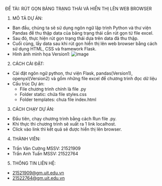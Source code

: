 ĐỀ TÀI: RÚT GỌN BẢNG TRẠNG THÁI VÀ HIỂN THỊ LÊN WEB BROWSER
1. MÔ TẢ DỰ ÁN:
- Ban đầu, chúng ta sẽ sử dụng ngôn ngữ lập trình Python và thư viện Pandas để thu thập data của bảng trạng thái cần rút gọn từ file excel.
- Sau đó, thực hiện rút gọn trạng thái dựa trên data đã thu thập.
- Cuối cùng, lấy data sau khi rút gọn hiển thị lên web browser bằng cách sử dụng HTML, CSS và framework Flask.
- Hình ảnh mình họa Version1: 
  ![image](https://github.com/CuongTranMCU/MinimizeStateTable/assets/114637328/ef2597c9-27e6-4b18-9348-f14130371979)
2. CÁCH CÀI ĐẶT:
- Cài đặt ngôn ngữ python, thư viện Flask, pandas(Version1), openyxl(Version2) và gồm những file excel để chương trình đọc dữ liệu
- Cấu trúc Dự án: 
     + File chương trình chính là file .py
     + Folder static: chứa file styles.css
     + Folder templates: chưa file index.html
3. CÁCH CHẠY DỰ ÁN:
+ Đầu tiên, chạy chương trình bằng cách Run file .py.
+ Khi thực thi chương trình sẽ xuất ra 1 link localhost.
+ Click vào link thì kết quả sẽ được hiển thị lên browser.
4. THÀNH VIÊN:
- Trần Văn Cường MSSV: 21521909 
- Trần Anh Tuấn  MSSV: 21522764
5. THÔNG TIN LIÊN HỆ:
 +  21521909@gm.uit.edu.vn
 +  21522764@gm.uit.edu.vn
